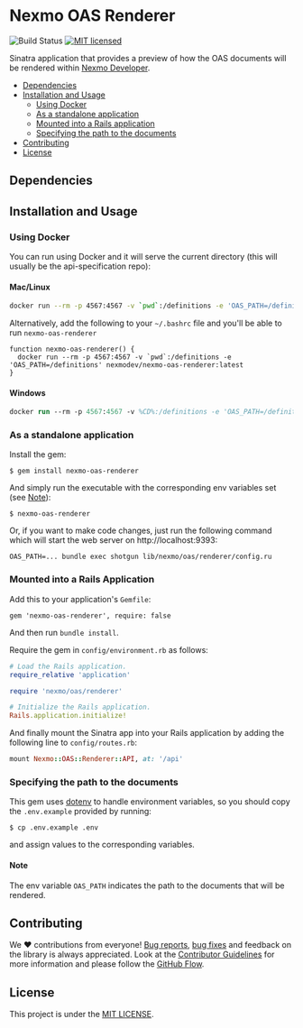 # Nexmo OAS Renderer

![Build Status](https://github.com/Nexmo/nexmo-oas-renderer/workflows/CI/badge.svg)
[![MIT licensed](https://img.shields.io/badge/license-MIT-blue.svg)](./LICENSE.txt)

Sinatra application that provides a preview of how the OAS documents will be rendered within [Nexmo Developer](https://developer.nexmo.com/).

* [Dependencies](#requirements)
* [Installation and Usage](#installation-and-usage)
    * [Using Docker](#using-docker)
    * [As a standalone application](#as-a-standalone-application)
    * [Mounted into a Rails application](#mounted-into-a-rails-application)
    * [Specifying the path to the documents](#specifying-the-path-to-the-documents)
* [Contributing](#contributing)
* [License](#license)

## Dependencies


## Installation and Usage

### Using Docker

You can run using Docker and it will serve the current directory (this will usually be the api-specification repo):

#### Mac/Linux

```bash
docker run --rm -p 4567:4567 -v `pwd`:/definitions -e 'OAS_PATH=/definitions' nexmodev/nexmo-oas-renderer:latest
```

Alternatively, add the following to your `~/.bashrc` file and you'll be able to run `nexmo-oas-renderer`

```
function nexmo-oas-renderer() {
  docker run --rm -p 4567:4567 -v `pwd`:/definitions -e 'OAS_PATH=/definitions' nexmodev/nexmo-oas-renderer:latest
}
```

#### Windows

```ps
docker run --rm -p 4567:4567 -v %CD%:/definitions -e 'OAS_PATH=/definitions' nexmodev/nexmo-oas-renderer:latest
```

### As a standalone application

Install the gem:

``` shell
$ gem install nexmo-oas-renderer
```

And simply run the executable with the corresponding env variables set (see [Note](#note)):
``` shell
$ nexmo-oas-renderer
```

Or, if you want to make code changes, just run the following command which will start the web server on http://localhost:9393:
``` shell
OAS_PATH=... bundle exec shotgun lib/nexmo/oas/renderer/config.ru
```

### Mounted into a Rails Application

Add this to your application's `Gemfile`:

```
gem 'nexmo-oas-renderer', require: false
```

And then run `bundle install`.

Require the gem in `config/environment.rb` as follows:

``` ruby
# Load the Rails application.
require_relative 'application'

require 'nexmo/oas/renderer'

# Initialize the Rails application.
Rails.application.initialize!
```

And finally mount the Sinatra app into your Rails application by adding the following line to `config/routes.rb`:

``` ruby
mount Nexmo::OAS::Renderer::API, at: '/api'
```

### Specifying the path to the documents

This gem uses [dotenv](https://github.com/bkeepers/dotenv) to handle environment variables, so you should copy the `.env.example` provided by running:
``` shell
$ cp .env.example .env
```
and assign values to the corresponding variables.

#### Note
The env variable `OAS_PATH` indicates the path to the documents that will be rendered.

## Contributing
We ❤️ contributions from everyone! [Bug reports](https://github.com/Nexmo/nexmo-oas-renderer/issues), [bug fixes](https://github.com/Nexmo/nexmo-oas-renderer/pulls) and feedback on the library is always appreciated. Look at the [Contributor Guidelines](https://github.com/Nexmo/nexmo-oas-renderer/blob/master/CONTRIBUTING.md) for more information and please follow the [GitHub Flow](https://guides.github.com/introduction/flow/index.html).

## License
This project is under the [MIT LICENSE](https://github.com/Nexmo/nexmo-oas-renderer/blob/master/LICENSE).
